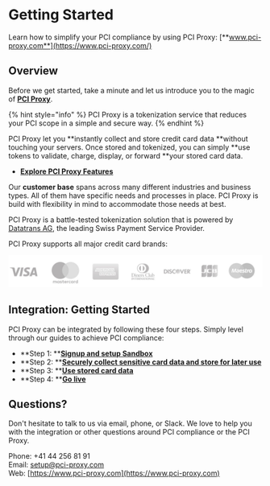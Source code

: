 # Getting Started

Learn how to simplify your PCI compliance by using PCI Proxy: [**www.pci-proxy.com**](https://www.pci-proxy.com/)

## Overview

Before we get started, take a minute and let us introduce you to the magic of [**PCI Proxy**](https://www.pci-proxy.com).

{% hint style="info" %}
PCI Proxy is a tokenization service that reduces your PCI scope in a simple and secure way.
{% endhint %}

PCI Proxy let you **instantly collect and store credit card data **without touching your servers. Once stored and tokenized, you can simply **use tokens to validate, charge, display, or forward **your stored card data.

* [**Explore PCI Proxy Features**](https://www.pci-proxy.com/pci-proxy/features/)

Our **customer base** spans across many different industries and business types. All of them have specific needs and processes in place. PCI Proxy is build with flexibility in mind to accommodate those needs at best.

PCI Proxy is a battle-tested tokenization solution that is powered by [Datatrans AG](https://www.datatrans.ch/), the leading Swiss Payment Service Provider.

PCI Proxy supports all major credit card brands:

![](.gitbook/assets/card-brands.jpg)

## Integration: Getting Started

PCI Proxy can be integrated by following these four steps. Simply level through our guides to achieve PCI compliance:

* **Step 1: **[**Signup and setup Sandbox**](setup.md)
* **Step 2: **[**Securely collect sensitive card data and store for later use**](tokenize-and-store-cards/)
* **Step 3: **[**Use stored card data**](use-stored-cards/)
* **Step 4: **[**Go live**](go-live.md)

## Questions?

Don't hesitate to talk to us via email, phone, or Slack. We love to help you with the integration or other questions around PCI compliance or the PCI Proxy.

Phone: +41 44 256 81 91  
Email: [setup@pci-proxy.com](mailto:setup@pci-proxy.com)  
Web: [https://www.pci-proxy.com](https://www.pci-proxy.com)

